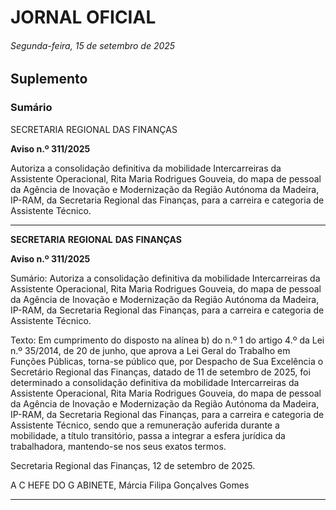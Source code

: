 # JORNAL OFICIAL

###### Segunda-feira, 15 de setembro de 2025

## **Suplemento**

### **Sumário**

SECRETARIA REGIONAL DAS FINANÇAS

**Aviso n.º 311/2025**

Autoriza a consolidação definitiva da mobilidade Intercarreiras da Assistente
Operacional, Rita Maria Rodrigues Gouveia, do mapa de pessoal da Agência de
Inovação e Modernização da Região Autónoma da Madeira, IP-RAM, da Secretaria
Regional das Finanças, para a carreira e categoria de Assistente Técnico.




---

**SECRETARIA** **REGIONAL** **DAS** **FINANÇAS**


**Aviso n.º 311/2025**


Sumário:
Autoriza a consolidação definitiva da mobilidade Intercarreiras da Assistente Operacional, Rita Maria Rodrigues Gouveia, do mapa de
pessoal da Agência de Inovação e Modernização da Região Autónoma da Madeira, IP-RAM, da Secretaria Regional das Finanças, para a
carreira e categoria de Assistente Técnico.

Texto:
Em cumprimento do disposto na alínea b) do n.º 1 do artigo 4.º da Lei n.º 35/2014, de 20 de junho, que aprova a Lei Geral
do Trabalho em Funções Públicas, torna-se público que, por Despacho de Sua Excelência o Secretário Regional das Finanças,
datado de 11 de setembro de 2025, foi determinado a consolidação definitiva da mobilidade Intercarreiras da Assistente
Operacional, Rita Maria Rodrigues Gouveia, do mapa de pessoal da Agência de Inovação e Modernização da Região
Autónoma da Madeira, IP-RAM, da Secretaria Regional das Finanças, para a carreira e categoria de Assistente Técnico, sendo
que a remuneração auferida durante a mobilidade, a título transitório, passa a integrar a esfera jurídica da trabalhadora,
mantendo-se nos seus exatos termos.


Secretaria Regional das Finanças, 12 de setembro de 2025.

A C HEFE DO G ABINETE, Márcia Filipa Gonçalves Gomes




---
